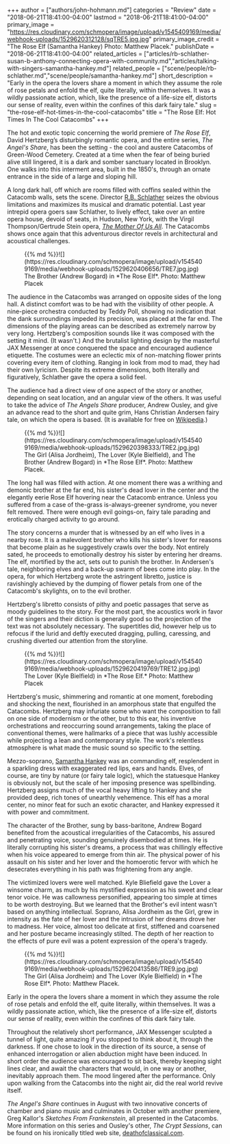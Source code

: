 +++
author = ["authors/john-hohmann.md"]
categories = "Review"
date = "2018-06-21T18:41:00-04:00"
lastmod = "2018-06-21T18:41:00-04:00"
primary_image = "https://res.cloudinary.com/schmopera/image/upload/v1545409169/media/webhook-uploads/1529620312128/sqTRE5.jpg.jpg"
primary_image_credit = "The Rose Elf (Samantha Hankey) Photo: Matthew Placek."
publishDate = "2018-06-21T18:41:00-04:00"
related_articles = ["articles/rb-schlather-susan-b-anthony-connecting-opera-with-community.md","articles/talking-with-singers-samantha-hankey.md"]
related_people = ["scene/people/rb-schlather.md","scene/people/samantha-hankey.md"]
short_description = "Early in the opera the lovers share a moment in which they assume the role of rose petals and enfold the elf, quite literally, within themselves. It was a wildly passionate action, which, like the presence of a life-size elf, distorts our sense of reality, even within the confines of this dark fairy tale."
slug = "the-rose-elf-hot-times-in-the-cool-catacombs"
title = "The Rose Elf: Hot Times In The Cool Catacombs"
+++

The hot and exotic topic concerning the world premiere of *The Rose Elf*, David Hertzberg’s disturbingly romantic opera, and the entire series, *The Angel's Share*, has been the setting - the cool and austere Catacombs of Green-Wood Cemetery. Created at a time when the fear of being buried alive still lingered, it is a dark and somber sanctuary located in Brooklyn. One walks into this interment area, built in the 1850's, through an ornate entrance in the side of a large and sloping hill.

A long dark hall, off which are rooms filled with coffins sealed within the Catacomb walls, sets the scene. Director [R.B. Schlather](/scene/people/rb-schlather/) seizes the obvious limitations and maximizes its musical and dramatic potential. Last year intrepid opera goers saw Schlather, to lively effect, take over an entire opera house, devoid of seats, in Hudson, New York, with the Virgil Thompson/Gertrude Stein opera, [*The Mother Of Us All*](/rb-schlather-susan-b-anthony-connecting-opera-with-community/). The Catacombs shows once again that this adventurous director revels in architectural and acoustical challenges.

<figure data-type="image">{{% md %}}![](https://res.cloudinary.com/schmopera/image/upload/v1545409169/media/webhook-uploads/1529620406656/TRE7.jpg.jpg)
<figcaption>The Brother (Andrew Bogard) in *The Rose Elf*. Photo: Matthew Placek</figcaption>
</figure>

The audience in the Catacombs was arranged on opposite sides of the long hall. A distinct comfort was to be had with the visibility of other people. A nine-piece orchestra conducted by Teddy Poll, showing no indication that the dank surroundings impeded its precision, was placed at the far end. The dimensions of the playing areas can be described as extremely narrow by very long. Hertzberg's composition sounds like it was composed with the setting it mind. (It wasn't.) And the brutalist lighting design by the masterful JAX Messenger at once conquered the space and encouraged audience etiquette. The costumes were an eclectic mix of non-matching flower prints covering every item of clothing. Ranging in look from mod to mad, they had their own lyricism. Despite its extreme dimensions, both literally and figuratively, Schlather gave the opera a solid feel.

The audience had a direct view of one aspect of the story or another, depending on seat location, and an angular view of the others. It was useful to take the advice of *The Angels Share* producer, Andrew Ousley, and give an advance read to the short and quite grim, Hans Christian Andersen fairy tale, on which the opera is based. (It is available for free on [Wikipedia](https://en.wikisource.org/wiki/The_Elf_of_the_Rose).)

<figure data-type="image">{{% md %}}![](https://res.cloudinary.com/schmopera/image/upload/v1545409169/media/webhook-uploads/1529620398333/TRE2.jpg.jpg)
<figcaption>The Girl (Alisa Jordheim), The Lover (Kyle Bielfield), and The Brother (Andrew Bogard) in *The Rose Elf*. Photo: Matthew Placek.</figcaption>
</figure>
 
The long hall was filled with action. At one moment there was a writhing and demonic brother at the far end, his sister's dead lover in the center and the elegantly eerie Rose Elf hovering near the Catacomb entrance. Unless you suffered from a case of the-grass is-always-greener syndrome, you never felt removed. There were enough evil goings-on, fairy tale parading and erotically charged activity to go around.

The story concerns a murder that is witnessed by an elf who lives in a nearby rose. It is a malevolent brother who kills his sister's lover for reasons that become plain as he suggestively crawls over the body. Not entirely sated, he proceeds to emotionally destroy his sister by entering her dreams. The elf, mortified by the act, sets out to punish the brother. In Andersen's tale, neighboring elves and a back-up swarm of bees come into play. In the opera, for which Hertzberg wrote the astringent libretto, justice is ravishingly achieved by the dumping of flower petals from one of the Catacomb's skylights, on to the evil brother.

Hertzberg's libretto consists of pithy and poetic passages that serve as moody guidelines to the story. For the most part, the acoustics work in favor of the singers and their diction is generally good so the projection of the text was not absolutely necessary. The supertitles did, however help us to refocus if the lurid and deftly executed dragging, pulling, caressing, and crushing diverted our attention from the storyline.

<figure data-type="image">{{% md %}}![](https://res.cloudinary.com/schmopera/image/upload/v1545409169/media/webhook-uploads/1529620419769/TRE12.jpg.jpg)
<figcaption>The Lover (Kyle Bielfield) in *The Rose Elf.* Photo: Matthew Placek</figcaption>
</figure>

Hertzberg's music, shimmering and romantic at one moment, foreboding and shocking the next, flourished in an amorphous state that engulfed the Catacombs. Hertzberg may infuriate some who want the composition to fall on one side of modernism or the other, but to this ear, his inventive orchestrations and reoccurring sound arrangements, taking the place of conventional themes, were hallmarks of a piece that was lushly accessible while projecting a lean and contemporary style. The work's relentless atmosphere is what made the music sound so specific to the setting.

Mezzo-soprano, [Samantha Hankey](/talking-with-singers-samantha-hankey/) was an commanding elf, resplendent in a sparkling dress with exaggerated red lips, ears and hands. Elves, of course, are tiny by nature (or fairy tale logic), which the statuesque Hankey is obviously not, but the scale of her imposing presence was spellbinding. Hertzberg assigns much of the vocal heavy lifting to Hankey and she provided deep, rich tones of unearthly vehemence. This elf has a moral center, no minor feat for such an exotic character, and Hankey expressed it with power and commitment.

The character of the Brother, sung by bass-baritone, Andrew Bogard benefited from the acoustical irregularities of the Catacombs, his assured and penetrating voice, sounding genuinely disembodied at times. He is literally corrupting his sister's dreams, a process that was chillingly effective when his voice appeared to emerge from thin air. The physical power of his assault on his sister and her lover and the homoerotic fervor with which he desecrates everything in his path was frightening from any angle.

The victimized lovers were well matched. Kyle Bliefield gave the Lover a winsome charm, as much by his mystified expression as his sweet and clear tenor voice. He was callowness personified, appearing too simple at times to be worth destroying. But we learned that the Brother's evil intent wasn't based on anything intellectual. Soprano, Alisa Jordheim as the Girl, grew in intensity as the fate of her lover and the intrusion of her dreams drove her to madness. Her voice, almost too delicate at first, stiffened and coarsened and her posture became increasingly stilted. The depth of her reaction to the effects of pure evil was a potent expression of the opera's tragedy.

<figure data-type="image">{{% md %}}![](https://res.cloudinary.com/schmopera/image/upload/v1545409169/media/webhook-uploads/1529620413586/TRE9.jpg.jpg)
<figcaption>The Girl (Alisa Jordheim) and The Lover (Kyle Bielfield) in *The Rose Elf*. Photo: Matthew Placek.</figcaption>
</figure>

Early in the opera the lovers share a moment in which they assume the role of rose petals and enfold the elf, quite literally, within themselves. It was a wildly passionate action, which, like the presence of a life-size elf, distorts our sense of reality, even within the confines of this dark fairy tale.

Throughout the relatively short performance, JAX Messenger sculpted a tunnel of light, quite amazing if you stopped to think about it, through the darkness. If one chose to look in the direction of its source, a sense of enhanced interrogation or alien abduction might have been induced. In short order the audience was encouraged to sit back, thereby keeping sight lines clear, and await the characters that would, in one way or another, inevitably approach them. The mood lingered after the performance. Only upon walking from the Catacombs into the night air, did the real world revive itself.

*The Angel's Share* continues in August with two innovative concerts of chamber and piano music and culminates in October with another premiere, Greg Kallor's *Sketches From Frankenstein*, all presented in the Catacombs. More information on this series and Ousley's other, *The Crypt Sessions*, can be found on his ironically titled web site, [deathofclassical.com](https://www.deathofclassical.com/).
